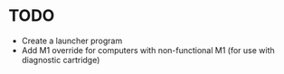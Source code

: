 # TODO
- Create a launcher program
- Add M1 override for computers with non-functional M1 (for use with diagnostic cartridge)